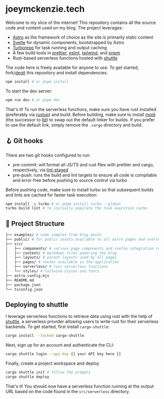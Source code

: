 # joeymckenzie.tech

Welcome to my slice of the internet! This repository contains all the source code and content used on my blog. The project leverages:

- [Astro](https://astro.build) as the framework of choice as the site is primarily static content
- [Svelte](https://svelte.dev) for dynamic components, bootstrapped by Astro
- [Turborepo](https://turbo.build/repo) for task running and output caching
- A few build tools in [prettier](https://prettier.io/), [eslint](https://eslint.org/), [tailwind](https://tailwindcss.com), and [pnpm](https://pnpm.io/)
- Rust-based serverless functions hosted with [shuttle](https://shuttle.rs)

The code here is freely available for anyone to use. To get started, fork/[degit](https://github.com/Rich-Harris/degit) this repository and install dependencies:

```bash
npm install # or pnpm install
```

To start the dev server:

```bash
npm run dev # or pnpm dev
```

That's it! To run the serverless functions, make sure you have rust installed (preferably via [rustup](https://rustup.rs/)) and build. Before building, make sure to install [mold](https://github.com/rui314/mold) (the successor to [lld](https://lld.llvm.org/)) to swap out the default linker for builds. If you prefer to use the default link, simply remove the `.cargo` directory and build.

## 🪝 Git hooks

There are two git hooks configured to run:

- pre-commit: will format all JS/TS and rust files with prettier and cargo, respectively, via [lint-staged](https://www.npmjs.com/package/lint-staged)
- pre-push: runs the build and lint targets to ensure all code is compilable and error-free before pushing to source control via turbo

Before pushing code, make sure to install turbo so that subsequent builds and lints are cached for faster task execution:

```bash
npm install -g turbo # or pnpm install turbo --global
turbo build lint # to initially populate the task execution cache
```

## 🚀 Project Structure

```bash
├── examples/ # code samples from blog posts
├── public/ # for public assets available to all astro pages and svelte components
├── src/
│   ├── components/ # various page components and svelte integration components
│   ├── content/ # markdown files powering the blog
│   ├── layouts/ # parent layouts used by all pages
│   ├── pages/ # routes available in the application
│   ├── serverless/ # rust serverless functions
│   └── styles/ # tailwind styles and fonts
├── astro.config.mjs
├── README.md
├── package.json
└── tsconfig.json
```

## Deploying to shuttle

I leverage serverless functions to retrieve data using rust with the help of [shuttle](https://shuttle.rs), a serverless provider allowing users to write rust for their serverless backends. To get started, first install `cargo-shuttle`:

```bash
cargo install --locked cargo-shuttle
```

Next, sign up for an account and authenticate the CLI:

```bash
cargo shuttle login --api-key {{ your API key here }}
```

Finally, create a project workspace and deploy

```bash
cargo shuttle init # follow the prompts
cargo shuttle deploy
```

That's it! You should now have a serverless function running at the output URL based on the code found in the `src/serverless` directory.
